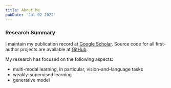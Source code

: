 ```yaml
---
title: About Me
pubDate: 'Jul 02 2022'
---
```


### Research Summary

I maintain my publication record at [Google Scholar](https://scholar.google.com/citations?hl=en&user=2lWQHxIAAAAJ&view_op=list_works&sortby=pubdate). Source code for all first-author projects are available at [GitHub](https://github.com/Cuberick-Orion).

My research has focused on the following aspects:

- multi-modal learning, in particular, vision-and-language tasks
- weakly-supervised learning
- generative model
